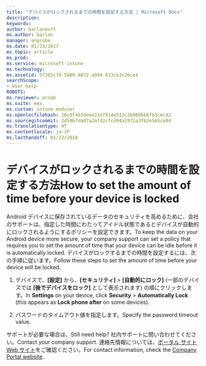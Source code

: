 ```yaml
---
title: "デバイスがロックされるまでの時間を設定する方法 | Microsoft Docs"
description: 
keywords: 
author: barlanmsft
ms.author: barlan
manager: angrobe
ms.date: 01/23/2017
ms.topic: article
ms.prod: 
ms.service: microsoft-intune
ms.technology: 
ms.assetid: 5f365c7d-5889-4072-a994-613ce3c26ce4
searchScope:
- User help
ROBOTS: 
ms.reviewer: arnab
ms.suite: ems
ms.custom: intune-enduser
ms.openlocfilehash: 16c0f4b3deee21ef814e512c2b988bb6fb3cec42
ms.sourcegitcommit: 2459bfda07a2afd2cfcd94a1972a3fb2e565ce8d
ms.translationtype: HT
ms.contentlocale: ja-JP
ms.lasthandoff: 01/22/2018
---
```

# <a name="how-to-set-the-amount-of-time-before-your-device-is-locked"></a><span data-ttu-id="3b491-102">デバイスがロックされるまでの時間を設定する方法</span><span class="sxs-lookup"><span data-stu-id="3b491-102">How to set the amount of time before your device is locked</span></span>

<span data-ttu-id="3b491-103">Android デバイスに保存されているデータのセキュリティを高めるために、会社のサポートは、指定した時間にわたってアイドル状態であるとデバイスが自動的にロックされるようにするポリシーを設定できます。</span><span class="sxs-lookup"><span data-stu-id="3b491-103">To keep the data on your Android device more secure, your company support can set a policy that requires you to set the amount of time that your device can be idle before it is automatically locked.</span></span> <span data-ttu-id="3b491-104">デバイスがロックするまでの時間を設定するには、次の手順に従います。</span><span class="sxs-lookup"><span data-stu-id="3b491-104">Follow these steps to set the amount of time before your device will be locked.</span></span>

1.  <span data-ttu-id="3b491-105">デバイスで、**[設定]** から、**[セキュリティ]** &gt; **[自動的にロック]** (一部のデバイスでは **[後でデバイスをロック]** として表示されます) の順にクリックします。</span><span class="sxs-lookup"><span data-stu-id="3b491-105">In **Settings** on your device, click **Security** &gt; **Automatically Lock** (this appears as **Lock phone after** on some devices).</span></span>

2.  <span data-ttu-id="3b491-106">パスワードのタイムアウト値を指定します。</span><span class="sxs-lookup"><span data-stu-id="3b491-106">Specify the password timeout value.</span></span>

<span data-ttu-id="3b491-107">サポートが必要な場合は、</span><span class="sxs-lookup"><span data-stu-id="3b491-107">Still need help?</span></span> <span data-ttu-id="3b491-108">社内サポートに問い合わせてください。</span><span class="sxs-lookup"><span data-stu-id="3b491-108">Contact your company support.</span></span> <span data-ttu-id="3b491-109">連絡先情報については、[ポータル サイト Web サイト](https://portal.manage.microsoft.com#HelpDeskDialog)をご確認ください。</span><span class="sxs-lookup"><span data-stu-id="3b491-109">For contact information, check the [Company Portal website](https://portal.manage.microsoft.com#HelpDeskDialog).</span></span>
